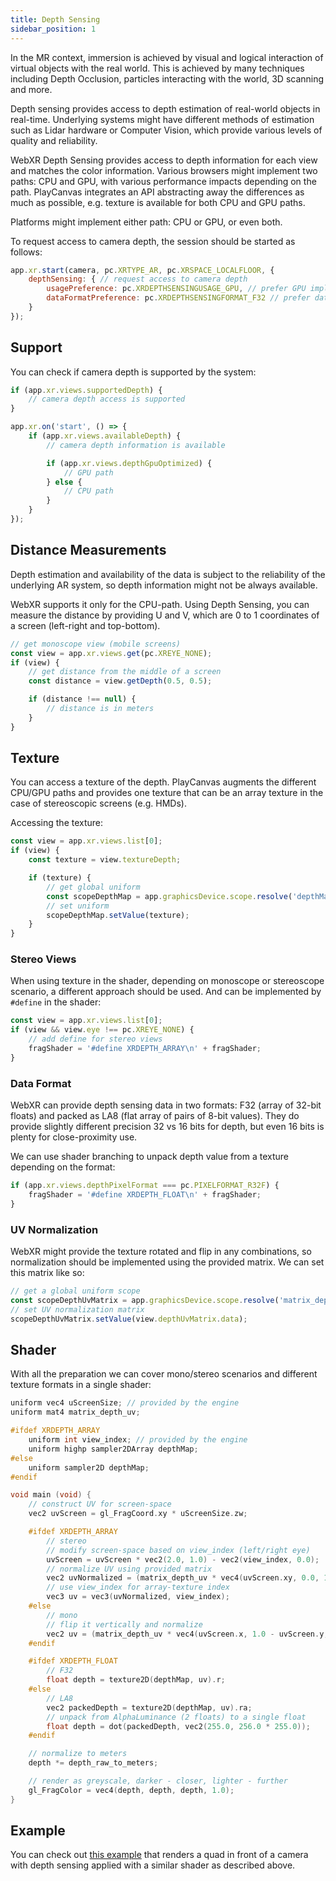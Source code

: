 ```yaml
---
title: Depth Sensing
sidebar_position: 1
---
```


In the MR context, immersion is achieved by visual and logical interaction of virtual objects with the real world. This is achieved by many techniques including Depth Occlusion, particles interacting with the world, 3D scanning and more.

Depth sensing provides access to depth estimation of real-world objects in real-time. Underlying systems might have different methods of estimation such as Lidar hardware or Computer Vision, which provide various levels of quality and reliability.

WebXR Depth Sensing provides access to depth information for each view and matches the color information. Various browsers might implement two paths: CPU and GPU, with various performance impacts depending on the path. PlayCanvas integrates an API abstracting away the differences as much as possible, e.g. texture is available for both CPU and GPU paths.

Platforms might implement either path: CPU or GPU, or even both.

To request access to camera depth, the session should be started as follows:

```javascript
app.xr.start(camera, pc.XRTYPE_AR, pc.XRSPACE_LOCALFLOOR, {
    depthSensing: { // request access to camera depth
        usagePreference: pc.XRDEPTHSENSINGUSAGE_GPU, // prefer GPU implementation
        dataFormatPreference: pc.XRDEPTHSENSINGFORMAT_F32 // prefer data as Float 32 array/texture
    }
});
```

## Support

You can check if camera depth is supported by the system:

```javascript
if (app.xr.views.supportedDepth) {
    // camera depth access is supported
}

app.xr.on('start', () => {
    if (app.xr.views.availableDepth) {
        // camera depth information is available

        if (app.xr.views.depthGpuOptimized) {
            // GPU path
        } else {
            // CPU path
        }
    }
});
```

## Distance Measurements

Depth estimation and availability of the data is subject to the reliability of the underlying AR system, so depth information might not be always available.

WebXR supports it only for the CPU-path. Using Depth Sensing, you can measure the distance by providing U and V, which are 0 to 1 coordinates of a screen (left-right and top-bottom).

```javascript
// get monoscope view (mobile screens)
const view = app.xr.views.get(pc.XREYE_NONE);
if (view) {
    // get distance from the middle of a screen
    const distance = view.getDepth(0.5, 0.5);

    if (distance !== null) {
        // distance is in meters
    }
}
```

## Texture

You can access a texture of the depth. PlayCanvas augments the different CPU/GPU paths and provides one texture that can be an array texture in the case of stereoscopic screens (e.g. HMDs).

Accessing the texture:

```javascript
const view = app.xr.views.list[0];
if (view) {
    const texture = view.textureDepth;

    if (texture) {
        // get global uniform
        const scopeDepthMap = app.graphicsDevice.scope.resolve('depthMap');
        // set uniform
        scopeDepthMap.setValue(texture);
    }
}
```

### Stereo Views

When using texture in the shader, depending on monoscope or stereoscope scenario, a different approach should be used. And can be implemented by `#define` in the shader:

```javascript
const view = app.xr.views.list[0];
if (view && view.eye !== pc.XREYE_NONE) {
    // add define for stereo views
    fragShader = '#define XRDEPTH_ARRAY\n' + fragShader;
}
```

### Data Format

WebXR can provide depth sensing data in two formats: F32 (array of 32-bit floats) and packed as LA8 (flat array of pairs of 8-bit values). They do provide slightly different precision 32 vs 16 bits for depth, but even 16 bits is plenty for close-proximity use.

We can use shader branching to unpack depth value from a texture depending on the format:

```javascript
if (app.xr.views.depthPixelFormat === pc.PIXELFORMAT_R32F) {
    fragShader = '#define XRDEPTH_FLOAT\n' + fragShader;
}
```

### UV Normalization

WebXR might provide the texture rotated and flip in any combinations, so normalization should be implemented using the provided matrix. We can set this matrix like so:

```javascript
// get a global uniform scope
const scopeDepthUvMatrix = app.graphicsDevice.scope.resolve('matrix_depth_uv');
// set UV normalization matrix
scopeDepthUvMatrix.setValue(view.depthUvMatrix.data);
```

## Shader

With all the preparation we can cover mono/stereo scenarios and different texture formats in a single shader:

```c
uniform vec4 uScreenSize; // provided by the engine
uniform mat4 matrix_depth_uv;

#ifdef XRDEPTH_ARRAY
    uniform int view_index; // provided by the engine
    uniform highp sampler2DArray depthMap;
#else
    uniform sampler2D depthMap;
#endif

void main (void) {
    // construct UV for screen-space
    vec2 uvScreen = gl_FragCoord.xy * uScreenSize.zw;

    #ifdef XRDEPTH_ARRAY
        // stereo
        // modify screen-space based on view_index (left/right eye)
        uvScreen = uvScreen * vec2(2.0, 1.0) - vec2(view_index, 0.0);
        // normalize UV using provided matrix
        vec2 uvNormalized = (matrix_depth_uv * vec4(uvScreen.xy, 0.0, 1.0)).xy;
        // use view_index for array-texture index
        vec3 uv = vec3(uvNormalized, view_index);
    #else
        // mono
        // flip it vertically and normalize
        vec2 uv = (matrix_depth_uv * vec4(uvScreen.x, 1.0 - uvScreen.y, 0.0, 1.0)).xy;
    #endif

    #ifdef XRDEPTH_FLOAT
        // F32
        float depth = texture2D(depthMap, uv).r;
    #else
        // LA8
        vec2 packedDepth = texture2D(depthMap, uv).ra;
        // unpack from AlphaLuminance (2 floats) to a single float
        float depth = dot(packedDepth, vec2(255.0, 256.0 * 255.0));
    #endif

    // normalize to meters
    depth *= depth_raw_to_meters;

    // render as greyscale, darker - closer, lighter - further
    gl_FragColor = vec4(depth, depth, depth, 1.0);
}
```

## Example

You can check out [this example][1] that renders a quad in front of a camera with depth sensing applied with a similar shader as described above.

[1]: https://playcanvas.github.io/#/xr/ar-camera-depth
